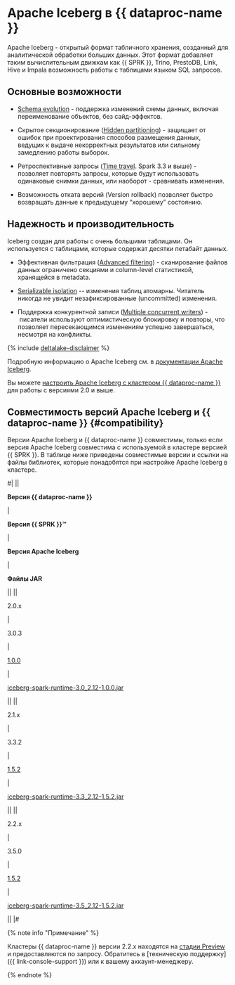 # Apache Iceberg в {{ dataproc-name }}

Apache Iceberg - открытый формат табличного хранения, созданный для аналитической обработки больших данных. Этот формат добавляет таким вычислительным движкам как {{ SPRK }}, Trino, PrestoDB, Link, Hive и Impala возможность работы с таблицами языком SQL запросов.

## Основные возможности

* [Schema evolution](https://iceberg.apache.org/docs/nightly/evolution/#schema-evolution) - поддержка изменений схемы данных, включая переименование объектов, без сайд-эффектов.

* Скрытое секционирование ([Hidden partitioning](https://iceberg.apache.org/docs/nightly/partitioning/)) - защищает от ошибок при проектирования способов размещения данных, ведущих к выдаче некорректных результатов или сильному замедлению работы выборок.

* Ретроспективные запросы ([Time travel](https://iceberg.apache.org/docs/nightly/spark-queries/#time-travel). Spark 3.3 и выше) - позволяет повторять запросы, которые будут использовать одинаковые снимки данных, или наоборот - сравнивать изменения.

* Возможность отката версий (Version rollback) позволяет быстро возвращать данные к предыдущему “хорошему” состоянию.

## Надежность и производительность

Iceberg создан для работы с очень большими таблицами. Он используется с таблицами, которые содержат десятки петабайт данных.

* Эффективная фильтрация ([Advanced filtering](https://iceberg.apache.org/docs/nightly/performance/#data-filtering)) - сканирование файлов данных ограничено секциями и column-level статистикой, хранящейся в metadata.

* [Serializable isolation](https://iceberg.apache.org/docs/nightly/reliability/) -- изменения таблиц атомарны. Читатель никогда не увидит незафиксированные (uncommitted) изменения.

* Поддержка конкурентной записи ([Multiple concurrent writers](https://iceberg.apache.org/docs/nightly/reliability/#concurrent-write-operations)) -  писатели используют оптимистическую блокировку и повторы, что позволяет пересекающимся изменениям успешно завершаться, несмотря на конфликты.

{% include [deltalake-disclaimer](../../../_includes/data-proc/deltalake-disclaimer.md) %}

Подробную информацию о Apache Iceberg см. в [документации Apache Iceberg](https://iceberg.apache.org/docs/nightly/).

Вы можете [настроить Apache Iceberg  с кластером {{ dataproc-name }}]( ../operations/iceberg.md) для работы с версиями  2.0  и выше.

## **Совместимость версий Apache Iceberg и {{ dataproc-name }}** {#compatibility}

Версии Apache Iceberg и {{ dataproc-name }} совместимы, только если версия Apache Iceberg совместима с используемой в кластере версией {{ SPRK }}. В таблице ниже приведены совместимые версии и ссылки на файлы библиотек, которые понадобятся при настройке Apache Iceberg в кластере.

#|
||

**Версия {{ dataproc-name }}**

|

**Версия {{ SPRK }}™**

|

**Версия Apache Iceberg**

|

**Файлы JAR**

||
||

2\.0.x

|

3\.0.3

|

[1.0.0](https://web.archive.org/web/20221208090306/https://iceberg.apache.org/docs/1.0.0/)

|

[iceberg-spark-runtime-3.0_2.12-1.0.0.jar](https://repo1.maven.org/maven2/org/apache/iceberg/iceberg-spark-runtime-3.0_2.12/1.0.0/iceberg-spark-runtime-3.0_2.12-1.0.0.jar)

||
||

2\.1.x

|

3\.3.2

|

[1.5.2](https://iceberg.apache.org/docs/1.5.2/)

|

[iceberg-spark-runtime-3.3_2.12-1.5.2.jar](https://repo1.maven.org/maven2/org/apache/iceberg/iceberg-spark-runtime-3.3_2.12/1.5.2/iceberg-spark-runtime-3.3_2.12-1.5.2.jar)

||
||

2\.2.x

|

3\.5.0

|

[1.5.2](https://iceberg.apache.org/docs/1.5.2/)

|

[iceberg-spark-runtime-3.5_2.12-1.5.2.jar](https://repo1.maven.org/maven2/org/apache/iceberg/iceberg-spark-runtime-3.5_2.12/1.5.2/iceberg-spark-runtime-3.5_2.12-1.5.2.jar)

||
|#

{% note info "Примечание" %}

Кластеры {{ dataproc-name }} версии 2.2.x находятся на [стадии Preview](../../overview/concepts/launch-stages.md) и предоставляются по запросу. Обратитесь в [техническую поддержку]({{ link-console-support }}) или к вашему аккаунт-менеджеру.

{% endnote %}
